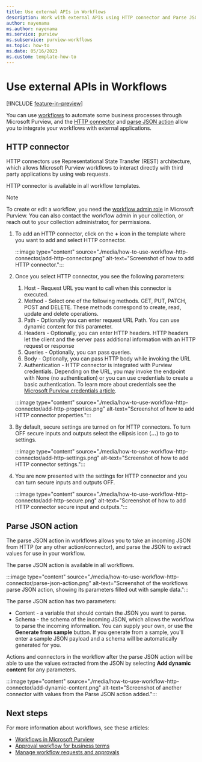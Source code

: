 ```yaml
---
title: Use external APIs in Workflows
description: Work with external APIs using HTTP connector and Parse JSON in Microsoft Purview workflows.
author: nayenama
ms.author: nayenama
ms.service: purview
ms.subservice: purview-workflows
ms.topic: how-to
ms.date: 05/16/2023
ms.custom: template-how-to
---
```


# Use external APIs in Workflows

[!INCLUDE [feature-in-preview](includes/feature-in-preview.md)]

You can use [workflows](concept-workflow.md) to automate some business processes through Microsoft Purview, and the [HTTP connector](#http-connector) and [parse JSON action](#parse-json-action) allow you to integrate your workflows with external applications.

## HTTP connector

HTTP connectors use Representational State Transfer (REST) architecture, which allows Microsoft Purview workflows to interact directly with third party applications by using web requests. 

HTTP connector is available in all workflow templates.

>[!NOTE]
> To create or edit a workflow, you need the [workflow admin role](catalog-permissions.md) in Microsoft Purview. You can also contact the workflow admin in your collection, or reach out to your collection administrator, for permissions.

1. To add an HTTP connector, click on the **+** icon in the template where you want to add and select HTTP connector.

    :::image type="content" source="./media/how-to-use-workflow-http-connector/add-http-connector.png" alt-text="Screenshot of how to add HTTP connector.":::

1. Once you select HTTP connector, you see the following parameters:
    1. Host - Request URL you want to call when this connector is executed.
    1. Method - Select one of the following methods. GET, PUT, PATCH, POST and DELETE. These methods correspond to create, read, update and delete operations.
    1. Path - Optionally you can enter request URL Path. You can use dynamic content for this parameter.
    1. Headers - Optionally, you can enter HTTP headers. HTTP headers let the client and the server pass additional information with an HTTP request or response
    1. Queries - Optionally, you can pass queries. 
    1. Body - Optionally, you can pass HTTP body while invoking the URL
    1. Authentication - HTTP connector is integrated with Purview credentials. Depending on the URL, you may invoke the endpoint with None (no authentication) or you can use credentials to create a basic authentication. To learn more about credentials see the [Microsoft Purview credentials article](manage-credentials.md).

    :::image type="content" source="./media/how-to-use-workflow-http-connector/add-http-properties.png" alt-text="Screenshot of how to add HTTP connector properties.":::

1. By default, secure settings are turned on for HTTP connectors. To turn OFF secure inputs and outputs select the ellipsis icon (**...**) to go to settings.

    :::image type="content" source="./media/how-to-use-workflow-http-connector/add-http-settings.png" alt-text="Screenshot of how to add HTTP connector settings."::: 

1. You are now presented with the settings for HTTP connector and you can turn secure inputs and outputs OFF.

    :::image type="content" source="./media/how-to-use-workflow-http-connector/add-http-secure.png" alt-text="Screenshot of how to add HTTP connector secure input and outputs.":::
    
## Parse JSON action

The parse JSON action in workflows allows you to take an incoming JSON from HTTP (or any other action/connector), and parse the JSON to extract values for use in your workflow.

The parse JSON action is available in all workflows.

:::image type="content" source="./media/how-to-use-workflow-http-connector/parse-json-action.png" alt-text="Screenshot of the workflows parse JSON action, showing its parameters filled out with sample data.":::

The parse JSON action has two parameters:

- Content - a variable that should contain the JSON you want to parse.
- Schema - the schema of the incoming JSON, which allows the workflow to parse the incoming information. You can supply your own, or use the **Generate from sample** button. If you generate from a sample, you'll enter a sample JSON payload and a schema will be automatically generated for you.

Actions and connectors in the workflow after the parse JSON action will be able to use the values extracted from the JSON by selecting **Add dynamic content** for any parameters.

:::image type="content" source="./media/how-to-use-workflow-http-connector/add-dynamic-content.png" alt-text="Screenshot of another connector with values from the Parse JSON action added.":::


## Next steps

For more information about workflows, see these articles:

- [Workflows in Microsoft Purview](concept-workflow.md)
- [Approval workflow for business terms](how-to-workflow-business-terms-approval.md)
- [Manage workflow requests and approvals](how-to-workflow-manage-requests-approvals.md)

